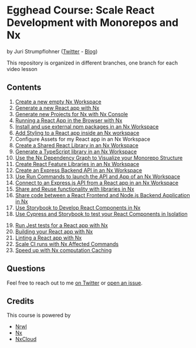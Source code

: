 # Egghead Course: Scale React Development with Monorepos and Nx

by Juri Strumpflohner ([Twitter](https://twitter.com/juristr) - [Blog](https://juri.dev))

This repository is organized in different branches, one branch for each video lesson

## Contents

1. [Create a new empty Nx Workspace](https://github.com/juristr/egghead-scale-react-dev-with-nx/tree/master)
2. [Generate a new React app with Nx](https://github.com/juristr/egghead-scale-react-dev-with-nx/tree/02-create-new-react-app)
3. [Generate new Projects for Nx with Nx Console](https://github.com/juristr/egghead-scale-react-dev-with-nx/tree/02-create-new-react-app)
4. [Running a React App in the Browser with Nx](https://github.com/juristr/egghead-scale-react-dev-with-nx/tree/02-create-new-react-app)
5. [Install and use external npm packages in an Nx Workspace](https://github.com/juristr/egghead-scale-react-dev-with-nx/tree/03-add-external-material-package)
6. [Add Styling to a React app inside an Nx workspace](https://github.com/juristr/egghead-scale-react-dev-with-nx/tree/04-add-styling-to-nx-react-app)
7. Configure Assets for my React app in an Nx Workspace
8. [Create a Shared React Library in an Nx Workspace](https://github.com/juristr/egghead-scale-react-dev-with-nx/tree/06-create-shared-ui-lib)
9. [Generate a TypeScript library in an Nx Workspace](https://github.com/juristr/egghead-scale-react-dev-with-nx/tree/07-shared-agnostic-lib)
10. [Use the Nx Dependency Graph to Visualize your Monorepo Structure](https://github.com/juristr/egghead-scale-react-dev-with-nx/tree/07-shared-agnostic-lib)
11. [Create React Feature Libraries in an Nx Workspace](https://github.com/juristr/egghead-scale-react-dev-with-nx/tree/08-routed-feature-lib)
12. [Create an Express Backend API in an Nx Workspace](https://github.com/juristr/egghead-scale-react-dev-with-nx/tree/09-add-backend-api)
13. [Use Run Commands to launch the API and App of an Nx Workspace](https://github.com/juristr/egghead-scale-react-dev-with-nx/tree/09-add-backend-api)
14. [Connect to an Express.js API from a React app in an Nx Workspace](https://github.com/juristr/egghead-scale-react-dev-with-nx/tree/11-connect-to-backend-api)
15. [Share and Reuse functionality with libraries in Nx](https://github.com/juristr/egghead-scale-react-dev-with-nx/tree/12-reuse-libraries)
16. [Share code between a React Frontend and Node.js Backend Application in Nx](https://github.com/juristr/egghead-scale-react-dev-with-nx/tree/13-share-backend-and-frontend)
17. [Use Storybook to Develop React Components in Nx](https://github.com/juristr/egghead-scale-react-dev-with-nx/tree/14-storybook)
18. [Use Cypress and Storybook to test your React Components in Isolation](https://github.com/juristr/egghead-scale-react-dev-with-nx/tree/15-storybook-e2e)

19) [Run Jest tests for a React app with Nx](https://github.com/juristr/egghead-scale-react-dev-with-nx/tree/16-adjust-jest-tests)
20) [Building your React app with Nx](https://github.com/juristr/egghead-scale-react-dev-with-nx/tree/17-fix-linting)
21) [Linting a React app with Nx](https://github.com/juristr/egghead-scale-react-dev-with-nx/tree/17-fix-linting)
22) [Scale CI runs with Nx Affected Commands](https://github.com/juristr/egghead-scale-react-dev-with-nx/tree/17-fix-linting)
23) [Speed up with Nx computation Caching](https://github.com/juristr/egghead-scale-react-dev-with-nx/tree/17-fix-linting)

## Questions

Feel free to reach out to me [on Twitter](https://twitter.com/juristr) or [open an issue](https://github.com/juristr/egghead-scale-react-dev-with-nx/issues).

## Credits

This course is powered by

- [Nrwl](https://nrwl.io)
- [Nx](https://nx.dev)
- [NxCloud](https://nx.app)
